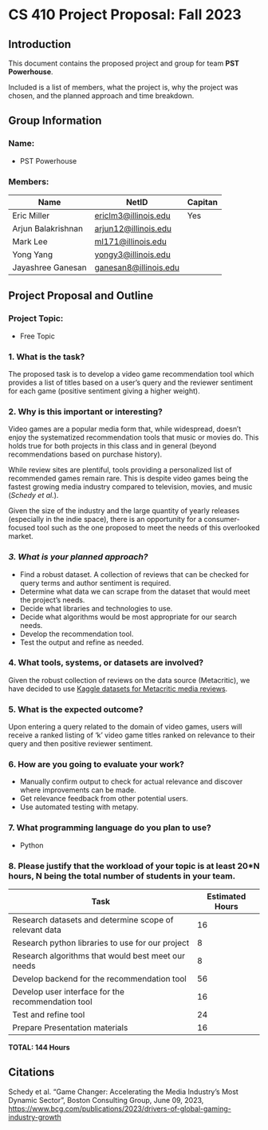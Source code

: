 # CS 410 Project Proposal: Fall 2023

## Introduction
This document contains the proposed project and group for team **PST Powerhouse**. 
    
Included is a list of members, what the project is, why the project was chosen, and the planned approach and time breakdown.

## Group Information

### **Name:**
- PST Powerhouse

### **Members**: 
| Name                  | NetID                 | Capitan  |
|-----------------------|-----------------------|----------|
| Eric Miller           | ericlm3@illinois.edu  | Yes      |
| Arjun Balakrishnan    | arjun12@illinois.edu  |          |
| Mark Lee              | ml171@illinois.edu    |          |
| Yong Yang             | yongy3@illinois.edu   |          |
| Jayashree Ganesan     | ganesan8@illinois.edu |          |

## Project Proposal and Outline

### **Project Topic:** 
- Free Topic

### **1. What is the task?** 
The proposed task is to develop a video game recommendation tool which provides a list of titles based on a user’s query and the reviewer sentiment for each game (positive sentiment giving a higher weight).

### **2. Why is this important or interesting?**
Video games are a popular media form that, while widespread, doesn’t enjoy the systematized recommendation tools that music or movies do. This holds true for both projects in this class and in general (beyond recommendations based on purchase history).

While review sites are plentiful, tools providing a personalized list of recommended games remain rare.  This is despite video games being the fastest growing media industry compared to television, movies, and music (*Schedy et al.*). 

Given the size of the industry and the large quantity of yearly releases (especially in the indie space), there is an opportunity for a consumer-focused tool such as the one proposed to meet the needs of this overlooked market.

### ***3. What is your planned approach?***
-	Find a robust dataset. A collection of reviews that can be checked for query terms and author sentiment is required. 
-	Determine what data we can scrape from the dataset that would meet the project’s needs. 
-	Decide what libraries and technologies to use. 
-	Decide what algorithms would be most appropriate for our search needs.
-	Develop the recommendation tool. 
-	Test the output and refine as needed. 

### **4. What tools, systems, or datasets are involved?**
Given the robust collection of reviews on the data source (Metacritic), we have decided to use [Kaggle datasets for Metacritic media reviews]("https://www.kaggle.com/datasets?search=metacritic").

### **5. What is the expected outcome?**
Upon entering a query related to the domain of video games, users will receive a ranked listing of ‘k’ video game titles ranked on relevance to their query and then positive reviewer sentiment.

### **6. How are you going to evaluate your work?**
-	Manually confirm output to check for actual relevance and discover where improvements can be made.
-	Get relevance feedback from other potential users.
 -	Use automated testing with metapy.

### **7. What programming language do you plan to use?**
- Python

### **8. Please justify that the workload of your topic is at least 20*N hours, N being the total number of students in your team.**

| Task                                                                  | Estimated Hours   |
|-----------------------------------------------------------------------|-------------------|
| Research datasets and determine scope of relevant data                | 16                |
| Research python libraries to use for our project                      | 8                 |
| Research algorithms that would best meet our needs                    | 8                 |
| Develop backend for the recommendation tool                           | 56                |
| Develop user interface for the recommendation tool                    | 16                |
| Test and refine tool                                                  | 24                |
| Prepare Presentation materials                                        | 16                |
**TOTAL: 144 Hours**

## Citations
Schedy et al. “Game Changer: Accelerating the Media Industry’s Most Dynamic Sector”, Boston Consulting Group, June 09, 2023, https://www.bcg.com/publications/2023/drivers-of-global-gaming-industry-growth

